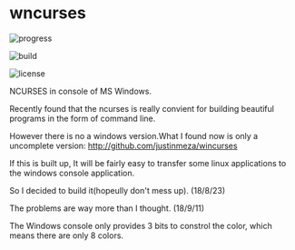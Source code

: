 # wncurses
![progress](http://progressed.io/bar/32.7?title=progress)

![build](https://img.shields.io/badge/build-passed-brightgreen.svg)

![license](https://img.shields.io/badge/license-WTFPL-green.svg)

NCURSES in console of MS Windows.

Recently found that the ncurses is really convient for building beautiful programs in the form of command line.

However there is no a windows version.What I found now is only a uncomplete version: <http://github.com/justinmeza/wincurses>

If this is built up, It will be fairly easy to transfer some linux applications to the windows console application.

So I decided to build it(hopeully don't mess up). (18/8/23)

The problems are way more than I thought. (18/9/11)

The Windows console only provides 3 bits to constrol the color, which means there are only 8 colors.